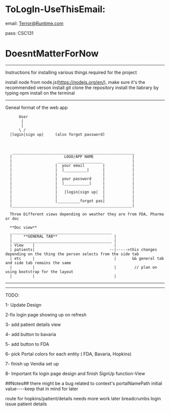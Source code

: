 # ToLogIn-UseThisEmail:

email: Terror@Runtime.com

pass: CSC131

# DoesntMatterForNow

---

Instructions for installing various things required for the project

install node from node.js(https://nodejs.org/en/), make sure it's the recommended verson
install git
clone the repository
install the liabrary by typing npm install on the terminal

---

Geneal format of the web app

          User
           |
           |
          \ /
      |login|sign up|     (also forgot password)



       ______________________________________________________
      |                       LOGO/APP NAME                 |
      |                    ____________________             |
      |                   |  your email        |            |
      |                   |  |__________|      |            |
      |                   |                    |            |
      |                   |  your password     |            |
      |                   |  |___________|     |            |
      |                   |                    |            |
      |                   |   |login|sign up|  |            |
      |                   |                    |            |
      |                   |__________forgot pas|            |
      |_____________________________________________________|

      Three Different views depending on weather they are from FDA, Pharma or doc

      **Doc view**
      _____________________________________________
      |     **GENERAL TAB**                         |
      |____________________________________________ |
      | View    |                                   |
      | patients|                                 --|----->this changes depending on the thing the person selects from the side tab
      | etc     |                                   |       && general tab and side tab remains the same
      |         |                                   |        // plan on using bootstrap for the layout
      |         |                                   |

---

---

TODO:

1- Update Design

2-fix login page showing up on refresh

3- add patient details view

4- add button to bavaria

5- add button to FDA

6- pick Portal colors for each entity ( FDA, Bavaria, Hopkins)

7- finish up Vendia set up

8- Important fix login page design and finish SignUp function-View

##Notes##
there might be a bug related to context's portalNamePath initial value----keep that in mind for later

route for hopkins/patient/details needs more work later
breadcrumbs
login issue
patient details
